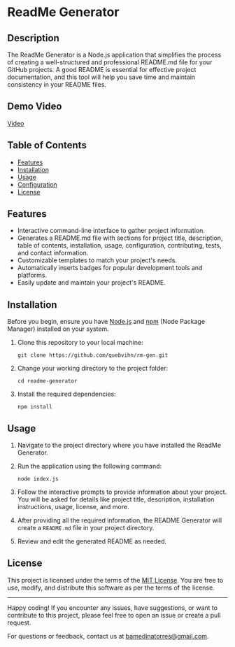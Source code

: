 # ReadMe Generator

## Description

The ReadMe Generator is a Node.js application that simplifies the process of creating a well-structured and professional README.md file for your GitHub projects. A good README is essential for effective project documentation, and this tool will help you save time and maintain consistency in your README files.

## Demo Video

[Video](https://drive.google.com/file/d/19PIQ9Jvy04Mo665WaIOCaOtakU2IeIrV/view )


## Table of Contents

- [Features](#features)
- [Installation](#installation)
- [Usage](#usage)
- [Configuration](#configuration)
- [License](#license)

## Features

- Interactive command-line interface to gather project information.
- Generates a README.md file with sections for project title, description, table of contents, installation, usage, configuration, contributing, tests, and contact information.
- Customizable templates to match your project's needs.
- Automatically inserts badges for popular development tools and platforms.
- Easily update and maintain your project's README.

## Installation

Before you begin, ensure you have [Node.js](https://nodejs.org/) and [npm](https://www.npmjs.com/) (Node Package Manager) installed on your system.

1. Clone this repository to your local machine:

    ```
    git clone https://github.com/quebvihn/rm-gen.git
    ```

2. Change your working directory to the project folder:

    ```
    cd readme-generator
    ```

3. Install the required dependencies:

    ```
    npm install
    ```

## Usage

1. Navigate to the project directory where you have installed the ReadMe Generator.

2. Run the application using the following command:

    ```
    node index.js
    ```

3. Follow the interactive prompts to provide information about your project. You will be asked for details like project title, description, installation instructions, usage, license, and more.

4. After providing all the required information, the README Generator will create a `README.md` file in your project directory.

5. Review and edit the generated README as needed.


## License

This project is licensed under the terms of the [MIT License](LICENSE). You are free to use, modify, and distribute this software as per the terms of the license.

---

Happy coding! If you encounter any issues, have suggestions, or want to contribute to this project, please feel free to open an issue or create a pull request.

For questions or feedback, contact us at [bamedinatorres@gmail.com](mailto:your@email.com).